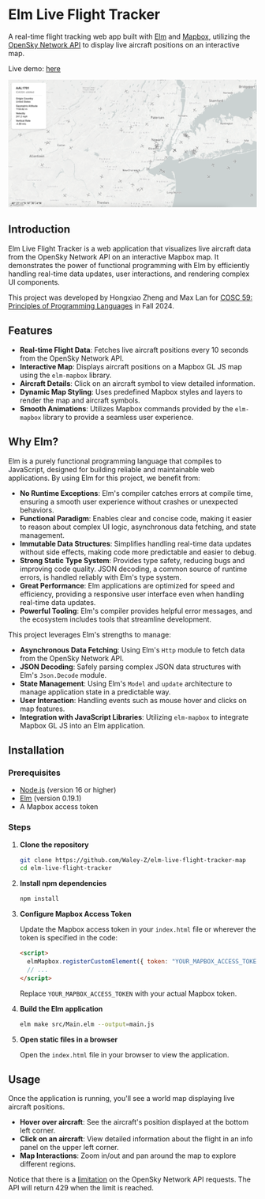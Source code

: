 # Elm Live Flight Tracker

A real-time flight tracking web app built with [Elm](https://elm-lang.org/) and [Mapbox](https://www.mapbox.com/), utilizing the [OpenSky Network API](https://openskynetwork.github.io/opensky-api/rest.html) to display live aircraft positions on an interactive map.

Live demo: [here](https://waley-z.github.io/elm-live-flight-tracker-map/)

![screenshot](README.assets/screenshot.png)

## Introduction

Elm Live Flight Tracker is a web application that visualizes live aircraft data from the OpenSky Network API on an interactive Mapbox map. It demonstrates the power of functional programming with Elm by efficiently handling real-time data updates, user interactions, and rendering complex UI components.

This project was developed by Hongxiao Zheng and Max Lan for [COSC 59: Principles of Programming Languages](https://cosc59.gitlab.io/) in Fall 2024.

## Features

- **Real-time Flight Data**: Fetches live aircraft positions every 10 seconds from the OpenSky Network API.
- **Interactive Map**: Displays aircraft positions on a Mapbox GL JS map using the `elm-mapbox` library.
- **Aircraft Details**: Click on an aircraft symbol to view detailed information.
- **Dynamic Map Styling**: Uses predefined Mapbox styles and layers to render the map and aircraft symbols.
- **Smooth Animations**: Utilizes Mapbox commands provided by the `elm-mapbox` library to provide a seamless user experience.

## Why Elm?

Elm is a purely functional programming language that compiles to JavaScript, designed for building reliable and maintainable web applications. By using Elm for this project, we benefit from:

- **No Runtime Exceptions**: Elm's compiler catches errors at compile time, ensuring a smooth user experience without crashes or unexpected behaviors.
- **Functional Paradigm**: Enables clear and concise code, making it easier to reason about complex UI logic, asynchronous data fetching, and state management.
- **Immutable Data Structures**: Simplifies handling real-time data updates without side effects, making code more predictable and easier to debug.
- **Strong Static Type System**: Provides type safety, reducing bugs and improving code quality. JSON decoding, a common source of runtime errors, is handled reliably with Elm's type system.
- **Great Performance**: Elm applications are optimized for speed and efficiency, providing a responsive user interface even when handling real-time data updates.
- **Powerful Tooling**: Elm's compiler provides helpful error messages, and the ecosystem includes tools that streamline development.

This project leverages Elm's strengths to manage:

- **Asynchronous Data Fetching**: Using Elm's `Http` module to fetch data from the OpenSky Network API.
- **JSON Decoding**: Safely parsing complex JSON data structures with Elm's `Json.Decode` module.
- **State Management**: Using Elm's `Model` and `update` architecture to manage application state in a predictable way.
- **User Interaction**: Handling events such as mouse hover and clicks on map features.
- **Integration with JavaScript Libraries**: Utilizing `elm-mapbox` to integrate Mapbox GL JS into an Elm application.

## Installation

### Prerequisites

- [Node.js](https://nodejs.org/) (version 16 or higher)
- [Elm](https://guide.elm-lang.org/install/elm.html) (version 0.19.1)
- A Mapbox access token

### Steps

1. **Clone the repository**

   ```bash
   git clone https://github.com/Waley-Z/elm-live-flight-tracker-map
   cd elm-live-flight-tracker
   ```

2. **Install npm dependencies**

   ```bash
   npm install
   ```

3. **Configure Mapbox Access Token**

   Update the Mapbox access token in your `index.html` file or wherever the token is specified in the code:

   ```html
   <script>
     elmMapbox.registerCustomElement({ token: "YOUR_MAPBOX_ACCESS_TOKEN" });
     // ...
   </script>
   ```

   Replace `YOUR_MAPBOX_ACCESS_TOKEN` with your actual Mapbox token.

4. **Build the Elm application**

   ```bash
   elm make src/Main.elm --output=main.js
   ```

5. **Open static files in a browser**

   Open the `index.html` file in your browser to view the application.

## Usage

Once the application is running, you'll see a world map displaying live aircraft positions.

- **Hover over aircraft**: See the aircraft's position displayed at the bottom left corner.
- **Click on an aircraft**: View detailed information about the flight in an info panel on the upper left corner.
- **Map Interactions**: Zoom in/out and pan around the map to explore different regions.

Notice that there is a [limitation](https://openskynetwork.github.io/opensky-api/rest.html#limitations) on the OpenSky Network API requests. The API will return 429 when the limit is reached.

